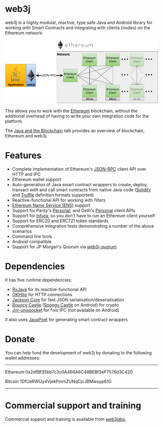 web3j
=====

web3j is a highly modular, reactive, type safe Java and Android library for working with Smart Contracts and integrating with clients (nodes) on the Ethereum network:

![image](img/web3j_network.png)

This allows you to work with the [Ethereum](https://www.ethereum.org/) blockchain, without the additional overhead of having to write your own integration code for the platform.

The [Java and the Blockchain](https://www.youtube.com/watch?v=ea3miXs_P6Y) talk provides an overview of blockchain, Ethereum and web3j.

Features
========

-   Complete implementation of Ethereum's [JSON-RPC](https://github.com/ethereum/wiki/wiki/JSON-RPC) client API over HTTP and IPC
-   Ethereum wallet support
-   Auto-generation of Java smart contract wrappers to create, deploy, transact with and call smart contracts from native Java code ([Solidity](http://solidity.readthedocs.io/en/latest/using-the-compiler.html#using-the-commandline-compiler) and [Truffle](https://github.com/trufflesuite/truffle) definition formats supported)
-   Reactive-functional API for working with filters
-   [Ethereum Name Service (ENS)](https://ens.domains/) support
-   Support for Parity's [Personal](https://github.com/paritytech/parity/wiki/JSONRPC-personal-module), and Geth's [Personal](https://github.com/ethereum/go-ethereum/wiki/Management-APIs#personal) client APIs
-   Support for [Infura](https://infura.io/), so you don't have to run an Ethereum client yourself
-   Support for ERC20 and ERC721 token standards
-   Comprehensive integration tests demonstrating a number of the above scenarios
-   Command line tools
-   Android compatible
-   Support for JP Morgan's Quorum via
    [web3j-quorum](https://github.com/web3j/quorum)

Dependencies
============

It has five runtime dependencies:

-   [RxJava](https://github.com/ReactiveX/RxJava) for its reactive-functional API
-   [OKHttp](https://hc.apache.org/httpcomponents-client-ga/index.html) for HTTP connections
-   [Jackson Core](https://github.com/FasterXML/jackson-core) for fast JSON serialisation/deserialisation
-   [Bouncy Castle](https://www.bouncycastle.org/) ([Spongy Castle](https://rtyley.github.io/spongycastle/) on Android) for crypto
-   [Jnr-unixsocket](https://github.com/jnr/jnr-unixsocket) for \*nix IPC (not available on Android)

It also uses [JavaPoet](https://github.com/square/javapoet) for generating smart contract wrappers

Donate
======

You can help fund the development of web3j by donating to the following wallet addresses:

---------- --------------------------------------------
  Ethereum   0x2dfBf35bb7c3c0A466A6C48BEBf3eF7576d3C420

  Bitcoin    1DfUeRWUy4VjekPmmZUNqCjcJBMwsyp61G
---------- --------------------------------------------

Commercial support and training
===============================

Commercial support and training is available from [web3labs](https://www.web3labs.com/).


